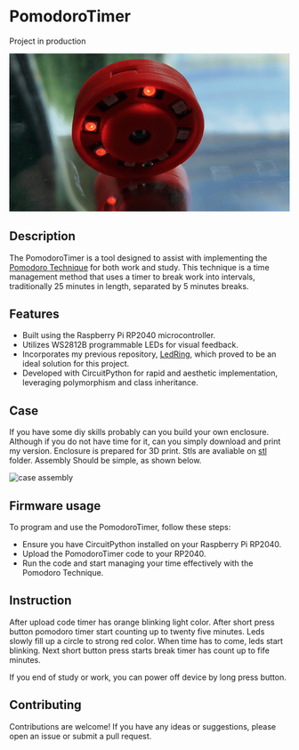 # PomodoroTimer

Project in production

![pomodoroTimer](images/pomodoroTimer.gif)

## Description


The PomodoroTimer is a tool designed to assist with implementing the [Pomodoro Technique](https://en.wikipedia.org/wiki/Pomodoro_Technique) for both work and study. This technique is a time management method that uses a timer to break work into intervals, traditionally 25 minutes in length, separated by 5 minutes breaks.

## Features

- Built using the Raspberry Pi RP2040 microcontroller.
- Utilizes WS2812B programmable LEDs for visual feedback.
- Incorporates my previous repository, [LedRing](https://github.com/MiCyg/LedRing), which proved to be an ideal solution for this project.
- Developed with CircuitPython for rapid and aesthetic implementation, leveraging polymorphism and class inheritance.

## Case 
If you have some diy skills probably can you build your own enclosure. 
Although if you do not have time for it, can you simply download and print my version. 
Enclosure is prepared for 3D print. Stls are avaliable on [stl](stl) folder. Assembly Should be simple, as shown below.

![case assembly](images/assembly.gif)


## Firmware usage

To program and use the PomodoroTimer, follow these steps:
- Ensure you have CircuitPython installed on your Raspberry Pi RP2040.
- Upload the PomodoroTimer code to your RP2040.
- Run the code and start managing your time effectively with the Pomodoro Technique.

## Instruction
After upload code timer has orange blinking light color. After short press button pomodoro timer start counting up to twenty five minutes. Leds slowly fill up a circle to strong red color. When time has to come, leds start blinking. Next short button press starts break timer has count up to fife minutes.

If you end of study or work, you can power off device by long press button.

## Contributing

Contributions are welcome! If you have any ideas or suggestions, please open an issue or submit a pull request. 


